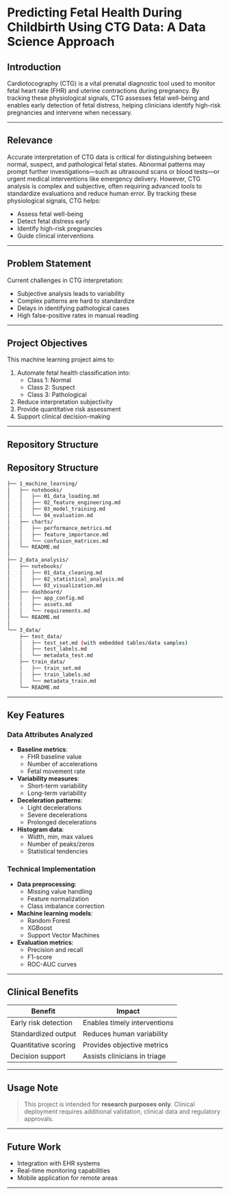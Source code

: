 
# Predicting Fetal Health During Childbirth Using CTG Data: A Data Science Approach


## Introduction
Cardiotocography (CTG) is a vital prenatal diagnostic tool used to monitor fetal heart rate (FHR) and uterine contractions during pregnancy. By tracking these physiological signals, CTG assesses fetal well-being and enables early detection of fetal distress, helping clinicians identify high-risk pregnancies and intervene when necessary.

---

## Relevance
Accurate interpretation of CTG data is critical for distinguishing between normal, suspect, and pathological fetal states. Abnormal patterns may prompt further investigations—such as ultrasound scans or blood tests—or urgent medical interventions like emergency delivery. However, CTG analysis is complex and subjective, often requiring advanced tools to standardize evaluations and reduce human error.
By tracking these physiological signals, CTG helps:
- Assess fetal well-being
- Detect fetal distress early
- Identify high-risk pregnancies
- Guide clinical interventions
  
---

## Problem Statement
Current challenges in CTG interpretation:
- Subjective analysis leads to variability
- Complex patterns are hard to standardize
- Delays in identifying pathological cases
- High false-positive rates in manual reading

---

## Project Objectives
This machine learning project aims to:
1. Automate fetal health classification into:
   - Class 1: Normal
   - Class 2: Suspect
   - Class 3: Pathological
2. Reduce interpretation subjectivity
3. Provide quantitative risk assessment
4. Support clinical decision-making

---

## Repository Structure
## Repository Structure
```bash
├── 1_machine_learning/
│   ├── notebooks/
│   │   ├── 01_data_loading.md
│   │   ├── 02_feature_engineering.md
│   │   ├── 03_model_training.md
│   │   └── 04_evaluation.md
│   ├── charts/
│   │   ├── performance_metrics.md
│   │   ├── feature_importance.md
│   │   └── confusion_matrices.md
│   └── README.md
│
├── 2_data_analysis/
│   ├── notebooks/
│   │   ├── 01_data_cleaning.md
│   │   ├── 02_statistical_analysis.md
│   │   └── 03_visualization.md
│   ├── dashboard/
│   │   ├── app_config.md
│   │   ├── assets.md
│   │   └── requirements.md
│   └── README.md
│
└── 3_data/
    ├── test_data/
    │   ├── test_set.md (with embedded tables/data samples)
    │   ├── test_labels.md
    │   └── metadata_test.md
    ├── train_data/
    │   ├── train_set.md
    │   ├── train_labels.md
    │   └── metadata_train.md
    └── README.md
```

---

## Key Features
### Data Attributes Analyzed
- **Baseline metrics**:
  - FHR baseline value
  - Number of accelerations
  - Fetal movement rate
- **Variability measures**:
  - Short-term variability
  - Long-term variability
- **Deceleration patterns**:
  - Light decelerations
  - Severe decelerations
  - Prolonged decelerations
- **Histogram data**:
  - Width, min, max values
  - Number of peaks/zeros
  - Statistical tendencies

### Technical Implementation
- **Data preprocessing**:
  - Missing value handling
  - Feature normalization
  - Class imbalance correction
- **Machine learning models**:
  - Random Forest
  - XGBoost
  - Support Vector Machines
- **Evaluation metrics**:
  - Precision and recall
  - F1-score
  - ROC-AUC curves

---

## Clinical Benefits
| Benefit | Impact |
|---------|--------|
| Early risk detection | Enables timely interventions |
| Standardized output | Reduces human variability |
| Quantitative scoring | Provides objective metrics |
| Decision support | Assists clinicians in triage |

---

## Usage Note
> This project is intended for **research purposes only**. Clinical deployment requires additional validation, clinical data and regulatory approvals.

---

## Future Work
- Integration with EHR systems
- Real-time monitoring capabilities
- Mobile application for remote areas

---
